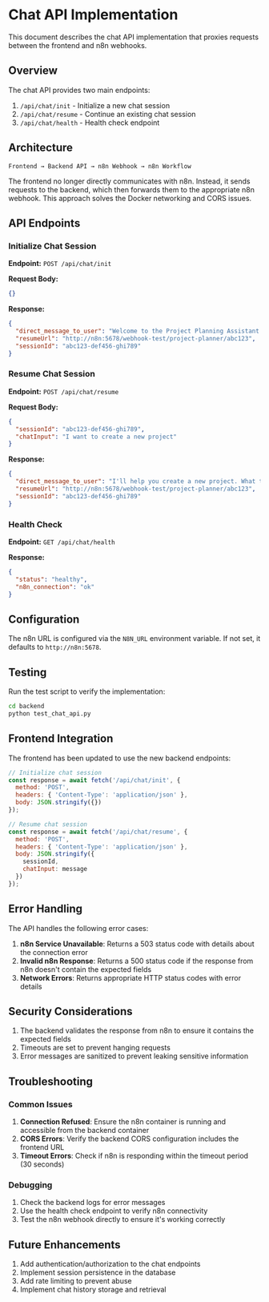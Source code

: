 # Chat API Implementation

This document describes the chat API implementation that proxies requests between the frontend and n8n webhooks.

## Overview

The chat API provides two main endpoints:
1. `/api/chat/init` - Initialize a new chat session
2. `/api/chat/resume` - Continue an existing chat session
3. `/api/chat/health` - Health check endpoint

## Architecture

```
Frontend → Backend API → n8n Webhook → n8n Workflow
```

The frontend no longer directly communicates with n8n. Instead, it sends requests to the backend, which then forwards them to the appropriate n8n webhook. This approach solves the Docker networking and CORS issues.

## API Endpoints

### Initialize Chat Session

**Endpoint:** `POST /api/chat/init`

**Request Body:**
```json
{}
```

**Response:**
```json
{
  "direct_message_to_user": "Welcome to the Project Planning Assistant!",
  "resumeUrl": "http://n8n:5678/webhook-test/project-planner/abc123",
  "sessionId": "abc123-def456-ghi789"
}
```

### Resume Chat Session

**Endpoint:** `POST /api/chat/resume`

**Request Body:**
```json
{
  "sessionId": "abc123-def456-ghi789",
  "chatInput": "I want to create a new project"
}
```

**Response:**
```json
{
  "direct_message_to_user": "I'll help you create a new project. What type of project would you like to create?",
  "resumeUrl": "http://n8n:5678/webhook-test/project-planner/abc123",
  "sessionId": "abc123-def456-ghi789"
}
```

### Health Check

**Endpoint:** `GET /api/chat/health`

**Response:**
```json
{
  "status": "healthy",
  "n8n_connection": "ok"
}
```

## Configuration

The n8n URL is configured via the `N8N_URL` environment variable. If not set, it defaults to `http://n8n:5678`.

## Testing

Run the test script to verify the implementation:

```bash
cd backend
python test_chat_api.py
```

## Frontend Integration

The frontend has been updated to use the new backend endpoints:

```javascript
// Initialize chat session
const response = await fetch('/api/chat/init', {
  method: 'POST',
  headers: { 'Content-Type': 'application/json' },
  body: JSON.stringify({})
});

// Resume chat session
const response = await fetch('/api/chat/resume', {
  method: 'POST',
  headers: { 'Content-Type': 'application/json' },
  body: JSON.stringify({
    sessionId,
    chatInput: message
  })
});
```

## Error Handling

The API handles the following error cases:

1. **n8n Service Unavailable**: Returns a 503 status code with details about the connection error
2. **Invalid n8n Response**: Returns a 500 status code if the response from n8n doesn't contain the expected fields
3. **Network Errors**: Returns appropriate HTTP status codes with error details

## Security Considerations

1. The backend validates the response from n8n to ensure it contains the expected fields
2. Timeouts are set to prevent hanging requests
3. Error messages are sanitized to prevent leaking sensitive information

## Troubleshooting

### Common Issues

1. **Connection Refused**: Ensure the n8n container is running and accessible from the backend container
2. **CORS Errors**: Verify the backend CORS configuration includes the frontend URL
3. **Timeout Errors**: Check if n8n is responding within the timeout period (30 seconds)

### Debugging

1. Check the backend logs for error messages
2. Use the health check endpoint to verify n8n connectivity
3. Test the n8n webhook directly to ensure it's working correctly

## Future Enhancements

1. Add authentication/authorization to the chat endpoints
2. Implement session persistence in the database
3. Add rate limiting to prevent abuse
4. Implement chat history storage and retrieval